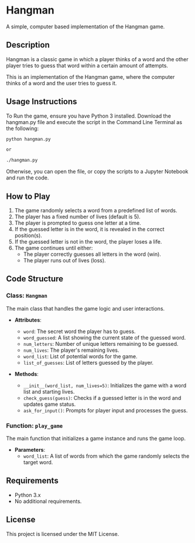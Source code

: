 # Hangman

A simple, computer based implementation of the Hangman game.

## Description

Hangman is a classic game in which a player thinks of a word and the other player tries to guess that word within a certain amount of attempts.

This is an implementation of the Hangman game, where the computer thinks of a word and the user tries to guess it. 

## Usage Instructions
To Run the game, ensure you have Python 3 installed. Download the hangman.py file and execute the script in the Command Line Terminal as the following:

```bash
python hangman.py

or 

./hangman.py
```

Otherwise, you can open the file, or copy the scripts to a Jupyter Notebook and run the code.

## How to Play
1. The game randomly selects a word from a predefined list of words.
2. The player has a fixed number of lives (default is 5).
3. The player is prompted to guess one letter at a time.
4. If the guessed letter is in the word, it is revealed in the correct position(s).
5. If the guessed letter is not in the word, the player loses a life.
6. The game continues until either:
   - The player correctly guesses all letters in the word (win).
   - The player runs out of lives (loss).


## Code Structure

### Class: `Hangman`

The main class that handles the game logic and user interactions.

- **Attributes**:
  - `word`: The secret word the player has to guess.
  - `word_guessed`: A list showing the current state of the guessed word.
  - `num_letters`: Number of unique letters remaining to be guessed.
  - `num_lives`: The player's remaining lives.
  - `word_list`: List of potential words for the game.
  - `list_of_guesses`: List of letters guessed by the player.

- **Methods**:
  - `__init__(word_list, num_lives=5)`: Initializes the game with a word list and starting lives.
  - `check_guess(guess)`: Checks if a guessed letter is in the word and updates game status.
  - `ask_for_input()`: Prompts for player input and processes the guess.

### Function: `play_game`

The main function that initializes a game instance and runs the game loop.

- **Parameters**:
  - `word_list`: A list of words from which the game randomly selects the target word.


## Requirements
* Python 3.x
* No additional requirements.

## License
This project is licensed under the MIT License.